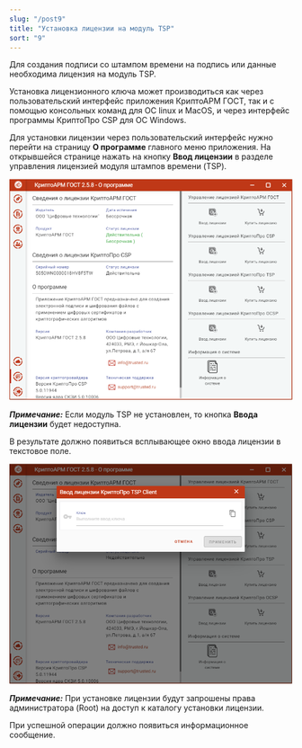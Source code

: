 ```yaml
---
slug: "/post9"
title: "Установка лицензии на модуль TSP"
sort: "9"
---
```


Для создания подписи со штампом времени на подпись или данные необходима лицензия на модуль TSP.

Установка лицензионного ключа может производиться как через пользовательский интерфейс приложения КриптоАРМ ГОСТ, так и с помощью консольных команд для ОС linux и MacOS, и через интерфейс программы КриптоПро CSP для ОС Windows.

Для установки лицензии через пользовательский интерфейс нужно перейти на страницу **О программе** главного меню приложения. На открывшейся странице нажать на кнопку **Ввод лицензии** в разделе управления лицензией модуля штампов времени (TSP).

![license-gost.png](./images/license-gost.png "Страница ввода лицензионного ключа на модуль TSP")

***Примечание:*** Если модуль TSP не установлен, то кнопка **Ввода лицензии** будет недоступна.

В результате должно появиться всплывающее окно ввода лицензии в текстовое поле.

![license-tsp.png](./images/license-tsp.png "Окно ввода лицензионного ключа на модуль TSP")

***Примечание:*** При установке лицензии будут запрошены права администратора (Root) на доступ к каталогу установки лицензии.

При успешной операции должно появиться информационное сообщение.

